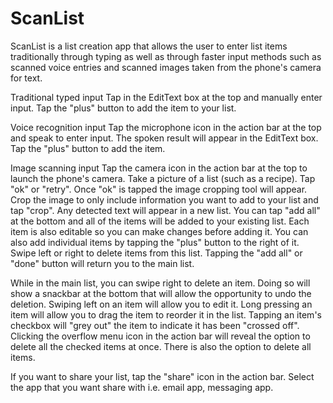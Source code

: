 # ScanList
ScanList is a list creation app that allows the user to enter list items traditionally 
through typing as well as through faster input methods such as scanned voice entries 
and scanned images taken from the phone's camera for text.

Traditional typed input
Tap in the EditText box at the top and manually enter input. Tap the "plus" button
to add the item to your list.

Voice recognition input
Tap the microphone icon in the action bar at the top and speak to enter input. The
spoken result will appear in the EditText box. Tap the "plus" button to add the item.

Image scanning input
Tap the camera icon in the action bar at the top to launch the phone's camera. Take a 
picture of a list (such as a recipe). Tap "ok" or "retry". Once "ok" is tapped the image
cropping tool will appear. Crop the image to only include information you want to add
to your list and tap "crop". 
Any detected text will appear in a new list. You can tap "add all" at the bottom and all
of the items will be added to your existing list. Each item is also editable so you can
make changes before adding it. You can also add individual items by tapping the "plus" 
button to the right of it. Swipe left or right to delete items from this list. Tapping 
the "add all" or "done" button will return you to the main list.

While in the main list, you can swipe right to delete an item. Doing so will show a 
snackbar at the bottom that will allow the opportunity to undo the deletion. Swiping left
on an item will allow you to edit it. Long pressing an item will allow you to drag the 
item to reorder it in the list. Tapping an item's checkbox will "grey out" the item to
indicate it has been "crossed off". Clicking the overflow menu icon in the action bar will
reveal the option to delete all the checked items at once. There is also the option to
delete all items.

If you want to share your list, tap the "share" icon in the action bar. Select the app 
that you want share with i.e. email app, messaging app.






